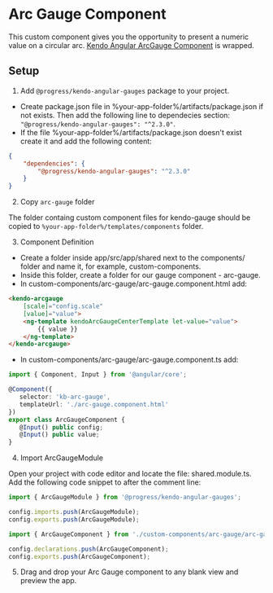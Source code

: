 # Arc Gauge Component
This custom component gives you the opportunity to present a numeric value on a circular arc. [Kendo Angular ArcGauge Component](https://www.telerik.com/kendo-angular-ui/components/gauges/arcgauge) is wrapped.

## Setup
1. Add `@progress/kendo-angular-gauges` package to your project.
  - Create package.json file in %your-app-folder%/artifacts/package.json if not exists. Then add the following line to dependecies section: `"@progress/kendo-angular-gauges": "^2.3.0"`.
  - If the file %your-app-folder%/artifacts/package.json doesn't exist create it and add the following content:

```json
{
    "dependencies": {
        "@progress/kendo-angular-gauges": "^2.3.0"
    }
}
```

2. Copy `arc-gauge` folder

The folder containg custom component files for kendo-gauge should be copied to `%your-app-folder%/templates/components` folder.

3. Component Definition

- Create a folder inside app/src/app/shared next to the components/ folder and name it, for example, custom-components.
- Inside this folder, create a folder for our gauge component - arc-gauge.
- In custom-components/arc-gauge/arc-gauge.component.html add:

```html
<kendo-arcgauge
    [scale]="config.scale"
    [value]="value">
    <ng-template kendoArcGaugeCenterTemplate let-value="value">
        {{ value }}
    </ng-template>
</kendo-arcgauge>
```

- In custom-components/arc-gauge/arc-gauge.component.ts add:

```ts
import { Component, Input } from '@angular/core';

@Component({
   selector: 'kb-arc-gauge',
   templateUrl: './arc-gauge.component.html'
})
export class ArcGaugeComponent {
   @Input() public config;
   @Input() public value;
}
```

4. Import ArcGaugeModule

Open your project with code editor and locate the file: shared.module.ts. Add the following code snippet to after the comment line:

```ts
import { ArcGaugeModule } from '@progress/kendo-angular-gauges';

config.imports.push(ArcGaugeModule);
config.exports.push(ArcGaugeModule);

import { ArcGaugeComponent } from './custom-components/arc-gauge/arc-gauge.component';

config.declarations.push(ArcGaugeComponent);
config.exports.push(ArcGaugeComponent);
```

5. Drag and drop your Arc Gauge component to any blank view and preview the app.

